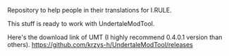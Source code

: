 Repository to help people in their translations for I.RULE.


This stuff is ready to work with UndertaleModTool.

Here's the download link of UMT (I highly recommend 0.4.0.1 version than others). https://github.com/krzys-h/UndertaleModTool/releases
